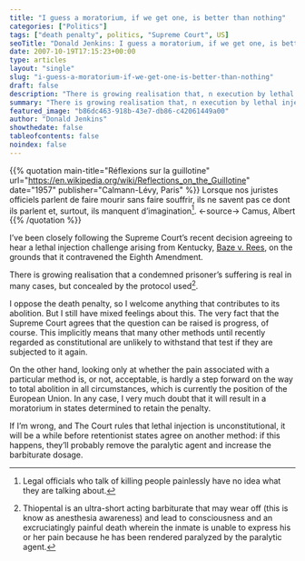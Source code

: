 ```yaml
---
title: "I guess a moratorium, if we get one, is better than nothing"
categories: ["Politics"]
tags: ["death penalty", politics, "Supreme Court", US]
seoTitle: "Donald Jenkins: I guess a moratorium, if we get one, is better than nothing"
date: 2007-10-19T17:15:23+00:00
type: articles
layout: "single"
slug: "i-guess-a-moratorium-if-we-get-one-is-better-than-nothing"
draft: false
description: "There is growing realisation that, n execution by lethal injection, a condemned prisoner’s suffering is real in many cases, but concealed by the protocol used. The Supreme Court, unfortunately, has yet to acknowledge this."
summary: "There is growing realisation that, n execution by lethal injection, a condemned prisoner’s suffering is real in many cases, but concealed by the protocol used. The Supreme Court, unfortunately, has yet to acknowledge this."
featured_image: "b86dc463-918b-43e7-db86-c42061449a00"
author: "Donald Jenkins"
showthedate: false
tableofcontents: false
noindex: false
---
```


{{% quotation main-title="Réflexions sur la guillotine" url="https://en.wikipedia.org/wiki/Reflections_on_the_Guillotine" date="1957" publisher="Calmann-Lévy, Paris" %}}
Lorsque nos juristes officiels parlent de faire mourir sans faire souffrir, ils ne savent pas ce dont ils parlent et, surtout, ils manquent d’imagination[^1].
<-source->
Camus, Albert
{{% /quotation %}}

I’ve been closely following the Supreme Court’s recent decision agreeing to hear a lethal injection challenge arising from Kentucky, [Baze v. Rees](https://en.wikipedia.org/wiki/Baze_v._Rees), on the grounds that it contravened the Eighth Amendment.

There is growing realisation that a condemned prisoner’s suffering is real in many cases, but concealed by the protocol used[^2].

I oppose the death penalty, so I welcome anything that contributes to its abolition. But I still have mixed feelings about this. The very fact that the Supreme Court agrees that the question can be raised is progress, of course. This implicitly means that many other methods until recently regarded as constitutional are unlikely to withstand that test if they are subjected to it again.

On the other hand, looking only at whether the pain associated with a particular method is, or not, acceptable, is hardly a step forward on the way to total abolition in all circumstances, which is currently the position of the European Union. In any case, I very much doubt that it will result in a moratorium in states determined to retain the penalty.

If I’m wrong, and The Court rules that lethal injection is unconstitutional, it will be a while before retentionist states agree on another method: if this happens, they’ll probably remove the paralytic agent and increase the barbiturate dosage.

[^1]: Legal officials who talk of killing people painlessly have no idea what they are talking about.
[^2]: Thiopental is an ultra-short acting barbiturate that may wear off (this is know as anesthesia awareness) and lead to consciousness and an excruciatingly painful death wherein the inmate is unable to express his or her pain because he has been rendered paralyzed by the paralytic agent.
